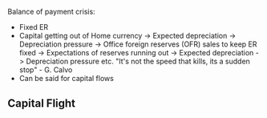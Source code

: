 ---
---

Balance of payment crisis:

* Fixed ER
* Capital getting out of Home currency -> Expected depreciation -> Depreciation pressure -> Office foreign reserves (OFR) sales to keep ER fixed -> Expectations of reserves running out -> Expected depreciation -> Depreciation pressure etc.
  "It's not the speed that kills, its a sudden stop" - G. Calvo
* Can be said for capital flows

## Capital Flight
